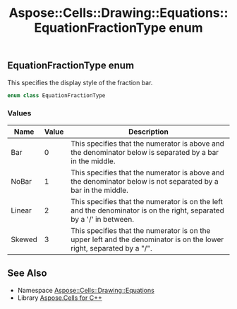 ﻿---
title: Aspose::Cells::Drawing::Equations::EquationFractionType enum
linktitle: EquationFractionType
second_title: Aspose.Cells for C++ API Reference
description: 'Aspose::Cells::Drawing::Equations::EquationFractionType enum. This specifies the display style of the fraction bar in C++.'
type: docs
weight: 2200
url: /cpp/aspose.cells.drawing.equations/equationfractiontype/
---
## EquationFractionType enum


This specifies the display style of the fraction bar.

```cpp
enum class EquationFractionType
```

### Values

| Name | Value | Description |
| --- | --- | --- |
| Bar | 0 | This specifies that the numerator is above and the denominator below is separated by a bar in the middle. |
| NoBar | 1 | This specifies that the numerator is above and the denominator below is not separated by a bar in the middle. |
| Linear | 2 | This specifies that the numerator is on the left and the denominator is on the right, separated by a '/' in between. |
| Skewed | 3 | This specifies that the numerator is on the upper left and the denominator is on the lower right, separated by a "/". |

## See Also

* Namespace [Aspose::Cells::Drawing::Equations](../)
* Library [Aspose.Cells for C++](../../)
